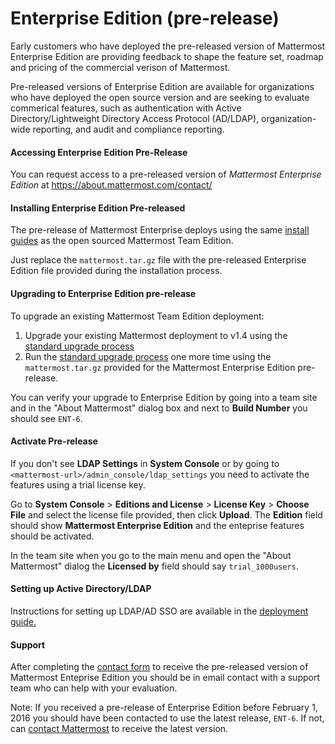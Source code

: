 # Enterprise Edition (pre-release)

Early customers who have deployed the pre-released version of Mattermost Enterprise Edition are providing feedback to shape the feature set, roadmap and pricing of the commercial verison of Mattermost. 

Pre-released versions of Enterprise Edition are available for organizations who have deployed the open source version and are seeking to evaluate commerical features, such as authentication with Active Directory/Lightweight Directory Access Protocol (AD/LDAP), organization-wide reporting, and audit and compliance reporting. 

#### Accessing Enterprise Edition Pre-Release

You can request access to a pre-released version of _Mattermost Enterprise Edition_ at https://about.mattermost.com/contact/

#### Installing Enterprise Edition Pre-released

The pre-release of Mattermost Enterprise deploys using the same [install guides](http://docs.mattermost.com/index.html#install-guides) as the open sourced Mattermost Team Edition. 

Just replace the `mattermost.tar.gz` file with the pre-released Enterprise Edition file provided during the installation process. 

#### Upgrading to Enterprise Edition pre-release 

To upgrade an existing Mattermost Team Edition deployment: 

1. Upgrade your existing Mattermost deployment to v1.4 using the [standard upgrade process](http://docs.mattermost.com/install/upgrade-guide.html) 
2. Run the [standard upgrade process](http://docs.mattermost.com/install/upgrade-guide.html) one more time using the  `mattermost.tar.gz` provided for the Mattermost Enterprise Edition pre-release.

You can verify your upgrade to Enterprise Edition by going into a team site and in the "About Mattermost" dialog box and next to **Build Number** you should see `ENT-6`.

#### Activate Pre-release

If you don't see **LDAP Settings** in **System Console** or by going to `<mattermost-url>/admin_console/ldap_settings` you need to activate the features using a trial license key. 

Go to **System Console** > **Editions and License** > **License Key** > **Choose File** and select the license file provided, then click **Upload**. The **Edition** field should show **Mattermost Enterprise Edition** and the enteprise features should be activated. 

In the team site when you go to the main menu and open the "About Mattermost" dialog the **Licensed by** field should say `trial_1000users`.

#### Setting up Active Directory/LDAP

Instructions for setting up LDAP/AD SSO are available in the [deployment guide.](http://docs.mattermost.com/deployment/sso-ldap.html)

#### Support

After completing the [contact form](https://about.mattermost.com/contact/) to receive the pre-released version of Mattermost Enteprise Edition you should be in email contact with a support team who can help with your evaluation.

Note: If you received a pre-release of Enterprise Edition before February 1, 2016 you should have been contacted to use the latest release, `ENT-6`. If not, can [contact Mattermost](https://about.mattermost.com/contact/) to receive the latest version. 
